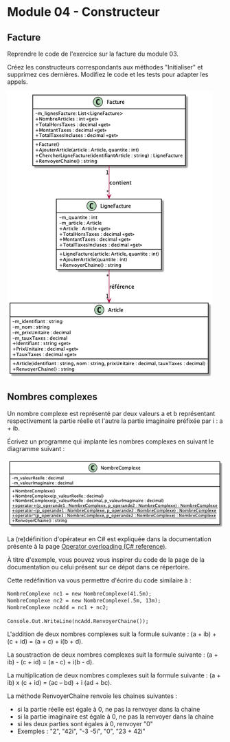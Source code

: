 # Module 04 - Constructeur

## Facture

Reprendre le code de l'exercice sur la facture du module 03.

Créez les constructeurs correspondants aux méthodes "Initialiser" et supprimez ces dernières. Modifiez le code et les tests pour adapter les appels.

![Digramme de classes de Facture](../images/Module04_Constructeur/diag/src/FactureDiagClasses_Exercices/FactureDiagClasses.png)

## Nombres complexes

Un nombre complexe est représenté par deux valeurs a et b représentant respectivement la partie réelle et l'autre la partie imaginaire préfixée par i : a + ib.

Écrivez un programme qui implante les nombres complexes en suivant le diagramme suivant :

![Diagramme de classes "Nombres complexes"](../images/Module04_Constructeur/diag/src/NombreComplexeDiagClasses_Exercices/NombreComplexeDiagClasses.png)

La (re)définition d'opérateur en C# est expliquée dans la documentation présente à la page [Operator overloading (C# reference)](https://docs.microsoft.com/en-us/dotnet/csharp/language-reference/operators/operator-overloading).

À titre d'exemple, vous pouvez vous inspirer du code de la page de la documentation ou celui présent sur ce dépot dans ce répertoire.

Cette redéfinition va vous permettre d'écrire du code similaire à :

```CSharp
NombreComplexe nc1 = new NombreComplexe(41.5m);
NombreComplexe nc2 = new NombreComplexe(.5m, 13m);
NombreComplexe ncAdd = nc1 + nc2;

Console.Out.WriteLine(ncAdd.RenvoyerChaine());
```

L'addition de deux nombres complexes suit la formule suivante : (a + ib) + (c + id) = (a + c) + i(b + d).

La soustraction de deux nombres complexes suit la formule suivante : (a + ib) - (c + id) = (a - c) + i(b - d).

La multiplication de deux nombres complexes suit la formule suivante : (a + ib) x (c + id) = (ac – bd) + i (ad  + bc).

La méthode RenvoyerChaine renvoie les chaines suivantes :
 - si la partie réelle est égale à 0, ne pas la renvoyer dans la chaine
 - si la partie imaginaire est égale à 0, ne pas la renvoyer dans la chaine
 - si les deux parties sont égales à 0, renvoyer "0"
 - Exemples : "2", "42i", "-3 -5i", "0", "23 + 42i"